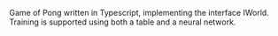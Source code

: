 Game of Pong written in Typescript, implementing the interface IWorld. Training is supported using both a table and a neural network.
